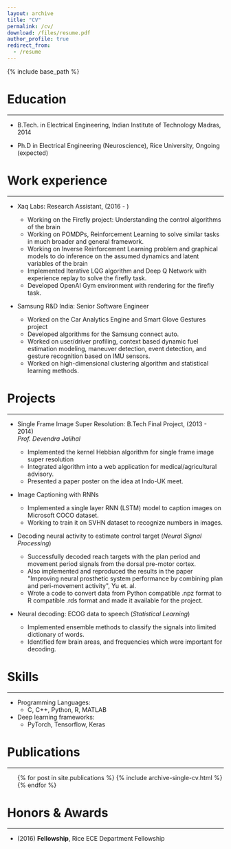```yaml
---
layout: archive
title: "CV"
permalink: /cv/
download: /files/resume.pdf
author_profile: true
redirect_from:
  - /resume
---
```


{% include base_path %}

Education
======
---
* B.Tech. in Electrical Engineering, Indian Institute of Technology Madras, 2014
<!--- * M.S. in Electrical Engineering (Neuroscience), Rice University, 2016 - 2018 (expected) --->
* Ph.D in Electrical Engineering (Neuroscience), Rice University, Ongoing (expected)

Work experience
======
---
* Xaq Labs: Research Assistant, (2016 - )
  * Working on the Firefly project: Understanding the control algorithms of the brain
  * Working on POMDPs, Reinforcement Learning to solve similar tasks in much broader and general framework.
  * Working on Inverse Reinforcement Learning problem and graphical models to do inference on the assumed dynamics and latent variables of the brain
  * Implemented Iterative LQG algorithm and Deep Q Network with experience replay to solve the firefly task.
  * Developed OpenAI Gym environment with rendering for the firefly task.

* Samsung R&D India: Senior Software Engineer
  * Worked on the Car Analytics Engine and Smart Glove Gestures project
  * Developed algorithms for the Samsung connect auto.
  * Worked on user/driver profiling, context based dynamic fuel estimation modeling, maneuver detection, event detection, and gesture recognition based on IMU sensors.
  * Worked on high-dimensional clustering algorithm and statistical learning methods.

Projects
======
---
* Single Frame Image Super Resolution: B.Tech Final Project, (2013 - 2014)  
_Prof. Devendra Jalihal_
  * Implemented the kernel Hebbian algorithm for single frame image super resolution
  * Integrated algorithm into a web application for medical/agricultural advisory.
  * Presented a paper poster on the idea at Indo-UK meet.

* Image Captioning with RNNs
  * Implemented a single layer RNN (LSTM) model to caption images on Microsoft COCO dataset.
  * Working to train it on SVHN dataset to recognize numbers in images.

* Decoding neural activity to estimate control target (_Neural Signal Processing_)
  * Successfully decoded reach targets with the plan period and movement period signals from the dorsal pre-motor cortex.
  * Also implemented and reproduced the results in the paper "Improving neural prosthetic system performance by combining plan and peri-movement activity", Yu et. al.
  * Wrote a code to convert data from Python compatible .npz format to R compatible .rds format and made it available for the project.

* Neural decoding: ECOG data to speech (_Statistical Learning_)
  * Implemented ensemble methods to classify the signals into limited dictionary of words.
  * Identified few brain areas, and frequencies which were important for decoding.

Skills
======
---
* Programming Languages:
  * C, C++, Python, R, MATLAB
* Deep learning frameworks:
  * PyTorch, Tensorflow, Keras

Publications
======
---
  <ul>{% for post in site.publications %}
    {% include archive-single-cv.html %}
  {% endfor %}</ul>




Honors & Awards
======
---
* (2016) **Fellowship**, Rice ECE Department Fellowship


<!---
Talks
======
  <ul>{% for post in site.talks %}
    {% include archive-single-talk-cv.html %}
  {% endfor %}</ul>

Teaching
======
  <ul>{% for post in site.teaching %}
    {% include archive-single-cv.html %}
  {% endfor %}</ul>

Service and leadership
======
* Currently signed in to 43 different slack teams

--->
